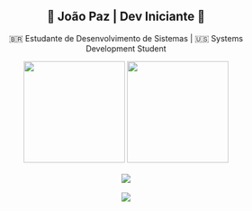 <div align="center">

## 👾 João Paz | Dev Iniciante 👾
🇧🇷 Estudante de Desenvolvimento de Sistemas | 🇺🇸 Systems Development Student  
</div>


<div align="center">
  <img height="180em" src="https://github-readme-stats.vercel.app/api?username=jvpazn&show_icons=true&theme=aura&border_color=6A0DAD&ring_color=FF69B4"/>
  <img height="180em" src="https://github-readme-stats.vercel.app/api/top-langs/?username=jvpazn&layout=compact&langs_count=6&theme=aura&border_color=6A0DAD&ring_color=FF69B4"/>
</div>

<br>

<div align="center">
  <img src="https://skillicons.dev/icons?i=html,css,js,python,java" />
</div>

<div align="center">
  <br>
  <img src="https://github-profile-trophy.vercel.app/?username=jvpazn&theme=aura&row=1&column=7"/>
</div>

<!--
**jvpazn/jvpazn** is a ✨ _special_ ✨ repository because its `README.md` (this file) appears on your GitHub profile.

Here are some ideas to get you started:

- 🔭 I’m currently working on ...
- 🌱 I’m currently learning ...
- 👯 I’m looking to collaborate on ...
- 🤔 I’m looking for help with ...
- 💬 Ask me about ...
- 📫 How to reach me: ...
- 😄 Pronouns: ...
- ⚡ Fun fact: ...
-->
